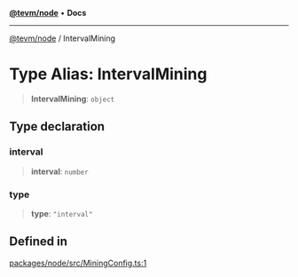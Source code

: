 [**@tevm/node**](../README.md) • **Docs**

***

[@tevm/node](../globals.md) / IntervalMining

# Type Alias: IntervalMining

> **IntervalMining**: `object`

## Type declaration

### interval

> **interval**: `number`

### type

> **type**: `"interval"`

## Defined in

[packages/node/src/MiningConfig.ts:1](https://github.com/qbzzt/tevm-monorepo/blob/main/packages/node/src/MiningConfig.ts#L1)
